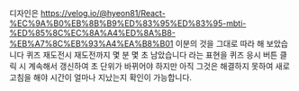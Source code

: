 디자인은 https://velog.io/@hyeon81/React-%EC%9A%B0%EB%8B%B9%ED%83%95%ED%83%95-mbti-%ED%85%8C%EC%8A%A4%ED%8A%B8-%EB%A7%8C%EB%93%A4%EA%B8%B01 이분의 것을 그대로 따라 해 보았습니다
퀴즈 재도전시 재도전까지 몇 분 몇 초 남았습니다 라는 표현을 퀴즈 응시 버튼 클릭 시 계속해서 갱신하여 초 단위가 바뀌어야 하지만 아직 그것은 해결하지 못하여 새로 고침을 해야 시간이 얼마나 지났는지 확인이 가능합니다.
